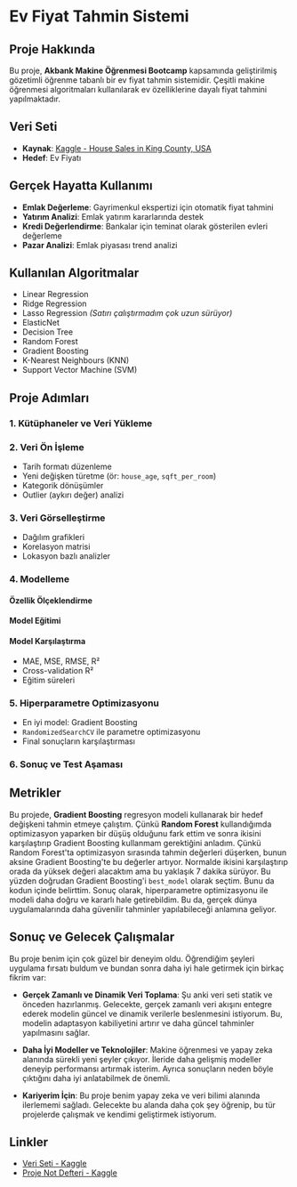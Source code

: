 # Ev Fiyat Tahmin Sistemi

## Proje Hakkında
Bu proje, **Akbank Makine Öğrenmesi Bootcamp** kapsamında geliştirilmiş gözetimli öğrenme tabanlı bir ev fiyat tahmin sistemidir. Çeşitli makine öğrenmesi algoritmaları kullanılarak ev özelliklerine dayalı fiyat tahmini yapılmaktadır.

## Veri Seti
- **Kaynak**: [Kaggle - House Sales in King County, USA](https://www.kaggle.com/datasets/harlfoxem/housesalesprediction)  
- **Hedef**: Ev Fiyatı

## Gerçek Hayatta Kullanımı
- **Emlak Değerleme**: Gayrimenkul ekspertizi için otomatik fiyat tahmini  
- **Yatırım Analizi**: Emlak yatırım kararlarında destek  
- **Kredi Değerlendirme**: Bankalar için teminat olarak gösterilen evleri değerleme  
- **Pazar Analizi**: Emlak piyasası trend analizi

## Kullanılan Algoritmalar
- Linear Regression  
- Ridge Regression  
- Lasso Regression *(Satırı çalıştırmadım çok uzun sürüyor)*  
- ElasticNet  
- Decision Tree  
- Random Forest  
- Gradient Boosting  
- K-Nearest Neighbours (KNN)  
- Support Vector Machine (SVM)

## Proje Adımları

### 1. Kütüphaneler ve Veri Yükleme

### 2. Veri Ön İşleme
- Tarih formatı düzenleme  
- Yeni değişken türetme (ör: `house_age`, `sqft_per_room`)  
- Kategorik dönüşümler  
- Outlier (aykırı değer) analizi

### 3. Veri Görselleştirme
- Dağılım grafikleri  
- Korelasyon matrisi  
- Lokasyon bazlı analizler

### 4. Modelleme
#### Özellik Ölçeklendirme  
#### Model Eğitimi  
#### Model Karşılaştırma
- MAE, MSE, RMSE, R²  
- Cross-validation R²  
- Eğitim süreleri

### 5. Hiperparametre Optimizasyonu
- En iyi model: Gradient Boosting  
- `RandomizedSearchCV` ile parametre optimizasyonu  
- Final sonuçların karşılaştırması

### 6. Sonuç ve Test Aşaması

## Metrikler
Bu projede, **Gradient Boosting** regresyon modeli kullanarak bir hedef değişkeni tahmin etmeye çalıştım. Çünkü **Random Forest** kullandığımda optimizasyon yaparken bir düşüş olduğunu fark ettim ve sonra ikisini karşılaştırıp Gradient Boosting kullanmam gerektiğini anladım. Çünkü Random Forest'ta optimizasyon sırasında tahmin değerleri düşerken, bunun aksine Gradient Boosting'te bu değerler artıyor. Normalde ikisini karşılaştırıp orada da yüksek değeri alacaktım ama bu yaklaşık 7 dakika sürüyor. Bu yüzden doğrudan Gradient Boosting'i `best_model` olarak seçtim. Bunu da kodun içinde belirttim. Sonuç olarak, hiperparametre optimizasyonu ile modeli daha doğru ve kararlı hale getirebildim. Bu da, gerçek dünya uygulamalarında daha güvenilir tahminler yapılabileceği anlamına geliyor.

## Sonuç ve Gelecek Çalışmalar
Bu proje benim için çok güzel bir deneyim oldu. Öğrendiğim şeyleri uygulama fırsatı buldum ve bundan sonra daha iyi hale getirmek için birkaç fikrim var:

- **Gerçek Zamanlı ve Dinamik Veri Toplama**: Şu anki veri seti statik ve önceden hazırlanmış. Gelecekte, gerçek zamanlı veri akışını entegre ederek modelin güncel ve dinamik verilerle beslenmesini istiyorum. Bu, modelin adaptasyon kabiliyetini artırır ve daha güncel tahminler yapılmasını sağlar.

- **Daha İyi Modeller ve Teknolojiler**: Makine öğrenmesi ve yapay zeka alanında sürekli yeni şeyler çıkıyor. İleride daha gelişmiş modeller deneyip performansı artırmak isterim. Ayrıca sonuçların neden böyle çıktığını daha iyi anlatabilmek de önemli.

- **Kariyerim İçin**: Bu proje benim yapay zeka ve veri bilimi alanında ilerlememi sağladı. Gelecekte bu alanda daha çok şey öğrenip, bu tür projelerde çalışmak ve kendimi geliştirmek istiyorum.

## Linkler
- [Veri Seti - Kaggle](https://www.kaggle.com/datasets/harlfoxem/housesalesprediction)  
- [Proje Not Defteri - Kaggle](https://www.kaggle.com/code/mustafaberen/house-regressions)
